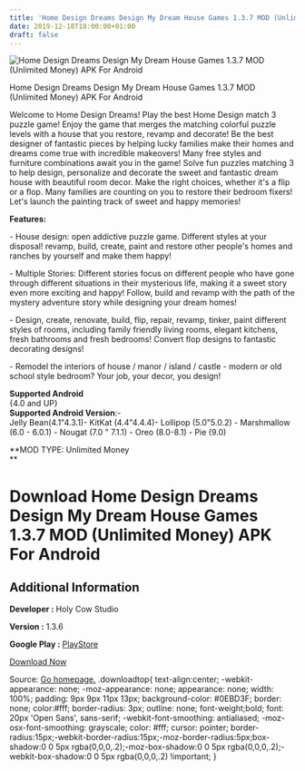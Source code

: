 ```yaml
---
title: 'Home Design Dreams Design My Dream House Games 1.3.7 MOD (Unlimited Money) APK For Android'
date: 2019-12-18T18:00:00+01:00
draft: false
---
```


![Home Design Dreams Design My Dream House Games 1.3.7 MOD (Unlimited Money) APK For Android](https://i0.wp.com/apkhome.net/wp-content/uploads/2019/12/Home-Design-Dreams-Design-My-Dream-House-Games-1.3.7-MOD-Unlimited-Money.png "Home Design Dreams Design My Dream House Games 1.3.7 MOD (Unlimited Money) APK For Android")

  

Home Design Dreams Design My Dream House Games 1.3.7 MOD (Unlimited Money) APK For Android

Welcome to Home Design Dreams! Play the best Home Design match 3 puzzle game! Enjoy the game that merges the matching colorful puzzle levels with a house that you restore, revamp and decorate! Be the best designer of fantastic pieces by helping lucky families make their homes and dreams come true with incredible makeovers! Many free styles and furniture combinations await you in the game! Solve fun puzzles matching 3 to help design, personalize and decorate the sweet and fantastic dream house with beautiful room decor. Make the right choices, whether it's a flip or a flop. Many families are counting on you to restore their bedroom fixers! Let's launch the painting track of sweet and happy memories!

**Features:**

\- House design: open addictive puzzle game. Different styles at your disposal! revamp, build, create, paint and restore other people's homes and ranches by yourself and make them happy!

\- Multiple Stories: Different stories focus on different people who have gone through different situations in their mysterious life, making it a sweet story even more exciting and happy! Follow, build and revamp with the path of the mystery adventure story while designing your dream homes!

\- Design, create, renovate, build, flip, repair, revamp, tinker, paint different styles of rooms, including family friendly living rooms, elegant kitchens, fresh bathrooms and fresh bedrooms! Convert flop designs to fantastic decorating designs!

\- Remodel the interiors of house / manor / island / castle - modern or old school style bedroom? Your job, your decor, you design!

**Supported Android**  
{4.0 and UP}  
**Supported Android Version**:-  
Jelly Bean(4.1"4.3.1)- KitKat (4.4"4.4.4)- Lollipop (5.0"5.0.2) - Marshmallow (6.0 - 6.0.1) - Nougat (7.0 " 7.1.1) - Oreo (8.0-8.1) - Pie (9.0)

**MOD TYPE: Unlimited Money  
**

Download Home Design Dreams Design My Dream House Games 1.3.7 MOD (Unlimited Money) APK For Android
===================================================================================================

Additional Information
----------------------

**Developer :** Holy Cow Studio

**Version :** 1.3.6

**Google Play :** [PlayStore](https://play.google.com/store/apps/details?id=com.holycowstudio.homedesigndreams)

  

[Download Now](https://store4app.co/post/home-design-dreams-design-my-dream-house-games-1-3-7-mod-unlimited-money-apk-for-android_1576683755)

  
Source: [Go homepage.](https://store4app.co/post/home-design-dreams-design-my-dream-house-games-1-3-7-mod-unlimited-money-apk-for-android_1576683755) .downloadtop{ text-align:center; -webkit-appearance: none; -moz-appearance: none; appearance: none; width: 100%; padding: 9px 9px 11px 13px; background-color: #0EBD3F; border: none; color:#fff; border-radius: 3px; outline: none; font-weight;bold; font: 20px 'Open Sans', sans-serif; -webkit-font-smoothing: antialiased; -moz-osx-font-smoothing: grayscale; color: #fff; cursor: pointer; border-radius:15px;-webkit-border-radius:15px;-moz-border-radius:5px;box-shadow:0 0 5px rgba(0,0,0,.2);-moz-box-shadow:0 0 5px rgba(0,0,0,.2);-webkit-box-shadow:0 0 5px rgba(0,0,0,.2) !important; }